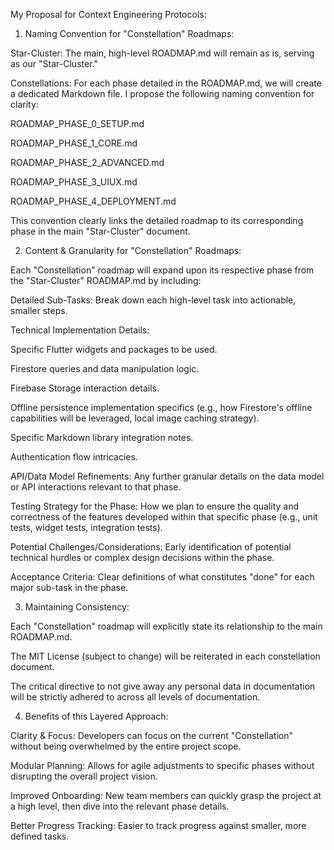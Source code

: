 My Proposal for Context Engineering Protocols:
1. Naming Convention for "Constellation" Roadmaps:

Star-Cluster: The main, high-level ROADMAP.md will remain as is, serving as our "Star-Cluster."

Constellations: For each phase detailed in the ROADMAP.md, we will create a dedicated Markdown file. I propose the following naming convention for clarity:

ROADMAP_PHASE_0_SETUP.md

ROADMAP_PHASE_1_CORE.md

ROADMAP_PHASE_2_ADVANCED.md

ROADMAP_PHASE_3_UIUX.md

ROADMAP_PHASE_4_DEPLOYMENT.md

This convention clearly links the detailed roadmap to its corresponding phase in the main "Star-Cluster" document.

2. Content & Granularity for "Constellation" Roadmaps:

Each "Constellation" roadmap will expand upon its respective phase from the "Star-Cluster" ROADMAP.md by including:

Detailed Sub-Tasks: Break down each high-level task into actionable, smaller steps.

Technical Implementation Details:

Specific Flutter widgets and packages to be used.

Firestore queries and data manipulation logic.

Firebase Storage interaction details.

Offline persistence implementation specifics (e.g., how Firestore's offline capabilities will be leveraged, local image caching strategy).

Specific Markdown library integration notes.

Authentication flow intricacies.

API/Data Model Refinements: Any further granular details on the data model or API interactions relevant to that phase.

Testing Strategy for the Phase: How we plan to ensure the quality and correctness of the features developed within that specific phase (e.g., unit tests, widget tests, integration tests).

Potential Challenges/Considerations: Early identification of potential technical hurdles or complex design decisions within the phase.

Acceptance Criteria: Clear definitions of what constitutes "done" for each major sub-task in the phase.

3. Maintaining Consistency:

Each "Constellation" roadmap will explicitly state its relationship to the main ROADMAP.md.

The MIT License (subject to change) will be reiterated in each constellation document.

The critical directive to not give away any personal data in documentation will be strictly adhered to across all levels of documentation.

4. Benefits of this Layered Approach:

Clarity & Focus: Developers can focus on the current "Constellation" without being overwhelmed by the entire project scope.

Modular Planning: Allows for agile adjustments to specific phases without disrupting the overall project vision.

Improved Onboarding: New team members can quickly grasp the project at a high level, then dive into the relevant phase details.

Better Progress Tracking: Easier to track progress against smaller, more defined tasks.